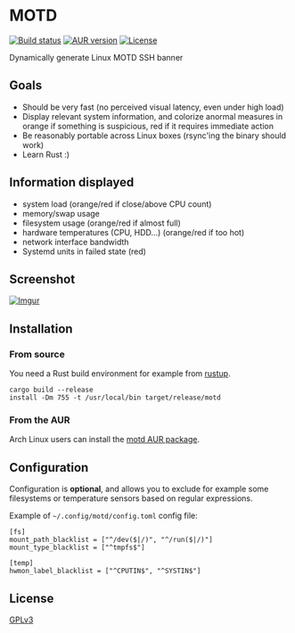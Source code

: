# MOTD

[![Build status](https://github.com/desbma/motd/actions/workflows/ci.yml/badge.svg)](https://github.com/desbma/motd/actions)
[![AUR version](https://img.shields.io/aur/version/motd.svg?style=flat)](https://aur.archlinux.org/packages/motd/)
[![License](https://img.shields.io/github/license/desbma/motd.svg?style=flat)](https://github.com/desbma/motd/blob/master/LICENSE)

Dynamically generate Linux MOTD SSH banner

## Goals

- Should be very fast (no perceived visual latency, even under high load)
- Display relevant system information, and colorize anormal measures in orange if something is suspicious, red if it requires immediate action
- Be reasonably portable across Linux boxes (rsync'ing the binary should work)
- Learn Rust :)

## Information displayed

- system load (orange/red if close/above CPU count)
- memory/swap usage
- filesystem usage (orange/red if almost full)
- hardware temperatures (CPU, HDD...) (orange/red if too hot)
- network interface bandwidth
- Systemd units in failed state (red)

## Screenshot

[![Imgur](https://i.imgur.com/OPrRqKzl.png)](https://i.imgur.com/OPrRqKz.png)

## Installation

### From source

You need a Rust build environment for example from [rustup](https://rustup.rs/).

```
cargo build --release
install -Dm 755 -t /usr/local/bin target/release/motd
```

### From the AUR

Arch Linux users can install the [motd AUR package](https://aur.archlinux.org/packages/motd/).

## Configuration

Configuration is **optional**, and allows you to exclude for example some filesystems or temperature sensors based on regular expressions.

Example of `~/.config/motd/config.toml` config file:

```
[fs]
mount_path_blacklist = ["^/dev($|/)", "^/run($|/)"]
mount_type_blacklist = ["^tmpfs$"]

[temp]
hwmon_label_blacklist = ["^CPUTIN$", "^SYSTIN$"]

```

## License

[GPLv3](https://www.gnu.org/licenses/gpl-3.0-standalone.html)
